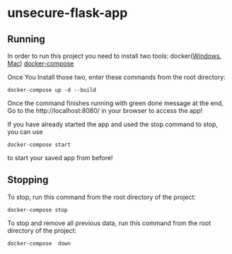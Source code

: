 # unsecure-flask-app

## Running

In order to run this project you need to install two tools:
docker([Windows](https://store.docker.com/editions/community/docker-ce-desktop-windows), [Mac](https://store.docker.com/editions/community/docker-ce-desktop-mac)) [docker-compose](https://github.com/docker/compose/releases/tag/1.19.0)

Once You Install those two, enter these commands from the root directory:

 ```docker-compose up -d --build```

Once the command finishes running with green done message at the end,
Go to the http://localhost:8080/ in your browser to access the app!

If you have already started the app and used the stop command to stop, you can use

```docker-compose start```

to start your saved app from before!

## Stopping

To stop, run this command from the root directory of the project:

```docker-compose stop```

To stop and remove all previous data, run this command from the root directory of the project:

```docker-compose  down```